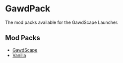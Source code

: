 # GawdPack
The mod packs available for the GawdScape Launcher.

Mod Packs
-
- [GawdScape](https://github.com/GawdScape/GawdPack/tree/GawdScape)
- [Vanilla](https://github.com/GawdScape/GawdPack/tree/Vanilla)
